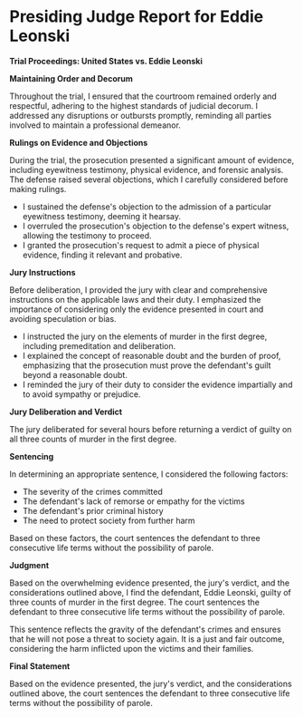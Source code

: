 # Presiding Judge Report for Eddie Leonski

**Trial Proceedings: United States vs. Eddie Leonski**

**Maintaining Order and Decorum**

Throughout the trial, I ensured that the courtroom remained orderly and respectful, adhering to the highest standards of judicial decorum. I addressed any disruptions or outbursts promptly, reminding all parties involved to maintain a professional demeanor.

**Rulings on Evidence and Objections**

During the trial, the prosecution presented a significant amount of evidence, including eyewitness testimony, physical evidence, and forensic analysis. The defense raised several objections, which I carefully considered before making rulings.

* I sustained the defense's objection to the admission of a particular eyewitness testimony, deeming it hearsay.
* I overruled the prosecution's objection to the defense's expert witness, allowing the testimony to proceed.
* I granted the prosecution's request to admit a piece of physical evidence, finding it relevant and probative.

**Jury Instructions**

Before deliberation, I provided the jury with clear and comprehensive instructions on the applicable laws and their duty. I emphasized the importance of considering only the evidence presented in court and avoiding speculation or bias.

* I instructed the jury on the elements of murder in the first degree, including premeditation and deliberation.
* I explained the concept of reasonable doubt and the burden of proof, emphasizing that the prosecution must prove the defendant's guilt beyond a reasonable doubt.
* I reminded the jury of their duty to consider the evidence impartially and to avoid sympathy or prejudice.

**Jury Deliberation and Verdict**

The jury deliberated for several hours before returning a verdict of guilty on all three counts of murder in the first degree.

**Sentencing**

In determining an appropriate sentence, I considered the following factors:

* The severity of the crimes committed
* The defendant's lack of remorse or empathy for the victims
* The defendant's prior criminal history
* The need to protect society from further harm

Based on these factors, the court sentences the defendant to three consecutive life terms without the possibility of parole.

**Judgment**

Based on the overwhelming evidence presented, the jury's verdict, and the considerations outlined above, I find the defendant, Eddie Leonski, guilty of three counts of murder in the first degree. The court sentences the defendant to three consecutive life terms without the possibility of parole.

This sentence reflects the gravity of the defendant's crimes and ensures that he will not pose a threat to society again. It is a just and fair outcome, considering the harm inflicted upon the victims and their families.

**Final Statement**

Based on the evidence presented, the jury's verdict, and the considerations outlined above, the court sentences the defendant to three consecutive life terms without the possibility of parole.